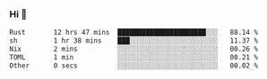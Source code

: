 ### Hi 👋

<!--START_SECTION:waka-->

```txt
Rust       12 hrs 47 mins  ██████████████████████░░░   88.14 %
sh         1 hr 38 mins    ███░░░░░░░░░░░░░░░░░░░░░░   11.37 %
Nix        2 mins          ░░░░░░░░░░░░░░░░░░░░░░░░░   00.26 %
TOML       1 min           ░░░░░░░░░░░░░░░░░░░░░░░░░   00.21 %
Other      0 secs          ░░░░░░░░░░░░░░░░░░░░░░░░░   00.02 %
```

<!--END_SECTION:waka-->
